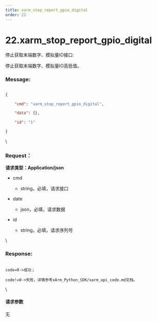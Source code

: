 ```yaml
---
title: xarm_stop_report_gpio_digital
order: 22
---
```

# 22.xarm\_stop\_report\_gpio\_digital



 



停止获取末端数字、模拟量IO接口:

停止获取末端数字、模拟量IO高低值。



### Message:  



```json

{

    "cmd": "xarm_stop_report_gpio_digital",

    "data": {},

    "id": "1"

}

```



\





### Request：    



**请求类型：Application/json**



* cmd

  * string，必填，请求接口

* date

  * json，必填，请求数据

* id

  * string，必填，请求序列号



\





### Response:     



```

code=0->成功；

code!=0->失败，详情参考xArm_Python_SDK/xarm_api_code.md文档。

```



\





#### 请求参数



无
